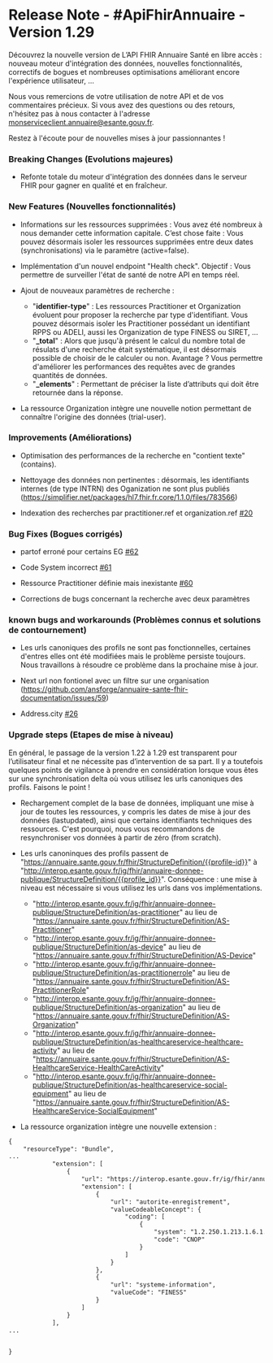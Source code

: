 # Release Note - #ApiFhirAnnuaire - Version 1.29

Découvrez la nouvelle version de L’API FHIR Annuaire Santé en libre accès : nouveau moteur d'intégration des données, nouvelles fonctionnalités, correctifs de bogues et nombreuses optimisations améliorant encore l'expérience 
utilisateur, ...

Nous vous remercions de votre utilisation de notre API et de vos commentaires précieux. Si vous avez des questions ou des retours, n'hésitez pas à nous contacter à l'adresse monserviceclient.annuaire@esante.gouv.fr.

Restez à l'écoute pour de nouvelles mises à jour passionnantes !
 

### Breaking Changes (Evolutions majeures)

- Refonte totale du moteur d'intégration des données dans le serveur FHIR pour gagner en qualité et en fraîcheur.


### New Features (Nouvelles fonctionnalités)

- Informations sur les ressources supprimées : Vous avez été nombreux à nous demander cette information capitale. C’est chose faite : Vous pouvez désormais isoler les ressources supprimées entre deux dates (synchronisations) via le paramètre (active=false). 

- Implémentation d'un nouvel endpoint "Health check". Objectif : Vous permettre de surveiller l'état de santé de notre API en temps réel.

- Ajout de nouveaux paramètres de recherche : 

  - "**identifier-type**" : Les ressources Practitioner et Organization évoluent pour proposer la recherche par type d'identifiant. Vous pouvez désormais isoler les Practitioner possédant un identifiant RPPS ou ADELI, aussi les Organization de type FINESS ou SIRET, ...
  - "**_total**" : Alors que jusqu'à présent le calcul du nombre total de résulats  d'une recherche était systématique, il est désormais possible de choisir de le calculer ou non. Avantage ? Vous permettre d'améliorer les performances des requêtes avec de grandes quantités de données.
  - "**_elements**" : Permettant de préciser la liste d’attributs qui doit être retournée dans la réponse.

- La ressource Organization intègre une nouvelle notion permettant de connaître l'origine des données (trial-user).

  


### Improvements (Améliorations)

- Optimisation des performances de la recherche en "contient texte" (contains).

- Nettoyage des données non pertinentes : désormais, les identifiants internes (de type INTRN) des Oganization ne sont plus publiés (https://simplifier.net/packages/hl7.fhir.fr.core/1.1.0/files/783566) 

- Indexation des recherches par practitioner.ref et organization.ref [#20](https://github.com/ansforge/annuaire-sante-fhir-serveur/issues/20)


### Bug Fixes (Bogues corrigés)

- partof erroné pour certains EG [#62](https://github.com/ansforge/annuaire-sante-fhir-documentation/issues/62)

- Code System incorrect [#61](https://github.com/ansforge/annuaire-sante-fhir-documentation/issues/61)

- Ressource Practitioner définie mais inexistante [#60](https://github.com/ansforge/annuaire-sante-fhir-documentation/issues/60)

- Corrections de bugs concernant la recherche avec deux paramètres

### known bugs and workarounds (Problèmes connus et solutions de contournement)

- Les urls canoniques des profils ne sont pas fonctionnelles, certaines d'entres elles ont été modifiées mais le problème persiste toujours. Nous travaillons à résoudre ce problème dans la prochaine mise à jour.

- Next url non fontionel avec un filtre sur une organisation (https://github.com/ansforge/annuaire-sante-fhir-documentation/issues/59)

- Address.city [#26](https://github.com/ansforge/annuaire-sante-fhir-documentation/issues/26)


### Upgrade steps (Etapes de mise à niveau)

En général, le passage de la version 1.22 à 1.29 est transparent pour l’utilisateur final et ne nécessite pas d’intervention de sa part.
Il y a toutefois quelques points de vigilance à prendre en considération lorsque vous êtes sur une synchronisation delta où vous utilisez les urls canoniques des profils. Faisons le point !

- Rechargement complet de la base de données, impliquant une mise à jour de toutes les ressources, y compris les dates de mise à jour des données (lastupdated), ainsi que certains identifiants techniques des ressources. C'est pourquoi, nous vous recommandons de resynchroniser vos données à partir de zéro (from scratch).

- Les urls canoninques des profils passent de "https://annuaire.sante.gouv.fr/fhir/StructureDefinition/{{profile-id}}" à "http://interop.esante.gouv.fr/ig/fhir/annuaire-donnee-publique/StructureDefinition/{{profile_id}}".
Conséquence : une mise à niveau est nécessaire si vous utilisez les urls dans vos implémentations.

  - "http://interop.esante.gouv.fr/ig/fhir/annuaire-donnee-publique/StructureDefinition/as-practitioner" au lieu de "https://annuaire.sante.gouv.fr/fhir/StructureDefinition/AS-Practitioner"
  - "http://interop.esante.gouv.fr/ig/fhir/annuaire-donnee-publique/StructureDefinition/as-device" au lieu de "https://annuaire.sante.gouv.fr/fhir/StructureDefinition/AS-Device"
  - "http://interop.esante.gouv.fr/ig/fhir/annuaire-donnee-publique/StructureDefinition/as-practitionerrole" au lieu de "https://annuaire.sante.gouv.fr/fhir/StructureDefinition/AS-PractitionerRole"
  - "http://interop.esante.gouv.fr/ig/fhir/annuaire-donnee-publique/StructureDefinition/as-organization" au lieu de "https://annuaire.sante.gouv.fr/fhir/StructureDefinition/AS-Organization"
  - "http://interop.esante.gouv.fr/ig/fhir/annuaire-donnee-publique/StructureDefinition/as-healthcareservice-healthcare-activity" au lieu de "https://annuaire.sante.gouv.fr/fhir/StructureDefinition/AS-HealthcareService-HealthCareActivity"
  - "http://interop.esante.gouv.fr/ig/fhir/annuaire-donnee-publique/StructureDefinition/as-healthcareservice-social-equipment" au lieu de "https://annuaire.sante.gouv.fr/fhir/StructureDefinition/AS-HealthcareService-SocialEquipment"

- La ressource organization intègre une nouvelle extension :

```xml
{
    "resourceType": "Bundle",
...
			"extension": [
				{
					"url": "https://interop.esante.gouv.fr/ig/fhir/annuaire/StructureDefinition/as-data-trace",
					"extension": [
						{
							"url": "autorite-enregistrement",
							"valueCodeableConcept": {
								"coding": [
									{
										"system": "1.2.250.1.213.1.6.1.57",
										"code": "CNOP"
									}
								]
							}
						},
						{
							"url": "systeme-information",
							"valueCode": "FINESS"
						}
					]
				}
			],     
...


} 


``` 